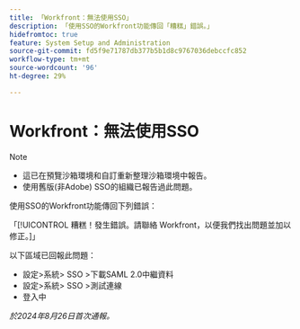 ```yaml
---
title: 「Workfront：無法使用SSO」
description: 「使用SSO的Workfront功能傳回「糟糕」錯誤。」
hidefromtoc: true
feature: System Setup and Administration
source-git-commit: fd5f9e71787db377b5b1d8c9767036debccfc852
workflow-type: tm+mt
source-wordcount: '96'
ht-degree: 29%

---
```



# Workfront：無法使用SSO

>[!NOTE]
>
>* 這已在預覽沙箱環境和自訂重新整理沙箱環境中報告。
>* 使用舊版(非Adobe) SSO的組織已報告過此問題。

使用SSO的Workfront功能傳回下列錯誤：

「[!UICONTROL 糟糕！發生錯誤。請聯絡 Workfront，以便我們找出問題並加以修正。]」

以下區域已回報此問題：

* 設定>系統> SSO >下載SAML 2.0中繼資料
* 設定>系統> SSO >測試連線
* 登入中

_於2024年8月26日首次通報。_
